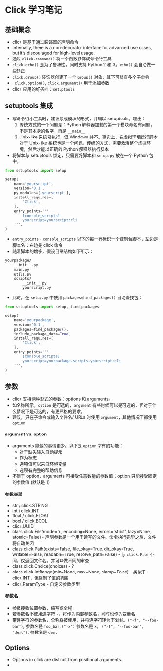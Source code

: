 # Click 学习笔记

## 基础概念

- click 是基于通过装饰器的声明命令
- Internally, there is a non-decorator interface for advanced use cases, but it’s discouraged for high-level usage.
- 通过 `click.command()` 将一个函数装饰成命令行工具
- `click.echo()` 是为了鲁棒性，同时支持 Python 2 和 3。`echo()` 会自动做一些矫正
- `click.group()` 装饰器创建了一个 `Group()` 对象，其下可以有多个子命令
- ` click.option()`, `click.argument()` 用于添加参数
- click 应用的好搭档：`setuptools`

## setuptools 集成

- 写命令行小工具时，建议写成模块的形式，并辅以 setuptools。理由：
    1. 传统方式的一个问题是：Python 解释器加载的第一个模块命名有问题，不是其本身的名字，而是 `__main__`
    2. Unix-like 系统易执行，但 Windows 并不。事实上，在虚拟环境运行脚本对于 Unix-like 系统也是一个问题。传统的方式，需要激活整个虚拟环境，然后才能以正确的 Python 解释器执行脚本
- 将脚本与 setuptools 绑定，只需要将脚本和 `setup.py` 放在一个 Python 包中，

```python
from setuptools import setup

setup(
    name='yourscript',
    version='0.1',
    py_modules=['yourscript'],
    install_requires=[
        'Click',
    ],
    entry_points='''
        [console_scripts]
        yourscript=yourscript:cli
    ''',
)
```

- `entry_points` - `console_scripts` 以下的每一行标识一个控制台脚本，左边是脚本名；右边是 click 命令
- 随着脚本的增多，假设目录结构如下所示：

```txt
yourpackage/
    __init__.py
    main.py
    utils.py
    scripts/
        __init__.py
        yourscript.py
```

- 此时，在 `setup.py` 中使用 `packages=find_packages()` 自动查找包：

```python
from setuptools import setup, find_packages

setup(
    name='yourpackage',
    version='0.1',
    packages=find_packages(),
    include_package_data=True,
    install_requires=[
        'Click',
    ],
    entry_points='''
        [console_scripts]
        yourscript=yourpackage.scripts.yourscript:cli
    ''',
)
```

## 参数

- click 支持两种形式的参数：options 和 arguments。
- 如名称所示，`option` 是可选的，`argument` 有些时候可以是可选的，但对于什么情况下是可选的，有更严格的要求。
- 建议，只在子命令或输入文件名/ URLs 时使用 `argument`，其他情况下都使用 `option`

#### argument vs. option

- arguments 能做的事情更少。以下是 `option` 才有的功能：
    - 对于缺失输入自动提示
    - 作为标志
    - 选项值可以来自环境变量
    - 选项有完整的帮助信息
- 不同于 option，arguments 可接受任意数量的参数值；option 只能接受固定的参数值 (默认是 1）

#### 参数类型

- str / click.STRING
- int / click.INT
- float / click.FLOAT
- bool / click.BOOL
- click.UUID
- class click.File(mode='r', encoding=None, errors='strict', lazy=None, atomic=False) - 声明参数是一个用于读写的文件。命令执行完毕之后，文件将自动关闭
- class click.Path(exists=False, file_okay=True, dir_okay=True, writable=False, readable=True, resolve_path=False) - 与 `click.File` 不同，仅返回文件名。并可以做不同的审查
- class click.Choice(choices) - ?
- class click.IntRange(min=None, max=None, clamp=False) - 类似于 click.INT，但限制了值的范围
- click.ParamType - 自定义参数类型

#### 参数名

- 参数接收位置参数，缩写或全程
- 若参数名不使用连字符 `-`，将作为内部参数名，同时也作为变量名
- 带连字符的参数名，全称将被使用，并将连字符转为下划线。`("-f", "--foo-bar")`, 参数名是 `foo_bar`, `("-x")` 参数名是 `x`， `("-f", "--foo-bar", "dest")`, 参数名是 `dest`

## Options

- Options in click are distinct from positional arguments.
- 

